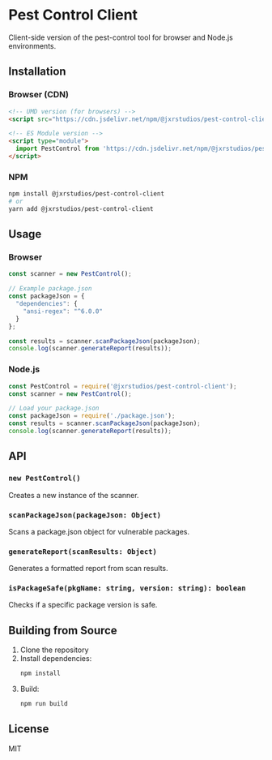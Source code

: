 # Pest Control Client

Client-side version of the pest-control tool for browser and Node.js environments.

## Installation

### Browser (CDN)
```html
<!-- UMD version (for browsers) -->
<script src="https://cdn.jsdelivr.net/npm/@jxrstudios/pest-control-client/dist/pest-control.min.js"></script>

<!-- ES Module version -->
<script type="module">
  import PestControl from 'https://cdn.jsdelivr.net/npm/@jxrstudios/pest-control-client/dist/pest-control.esm.js';
</script>
```

### NPM
```bash
npm install @jxrstudios/pest-control-client
# or
yarn add @jxrstudios/pest-control-client
```

## Usage

### Browser
```javascript
const scanner = new PestControl();

// Example package.json
const packageJson = {
  "dependencies": {
    "ansi-regex": "^6.0.0"
  }
};

const results = scanner.scanPackageJson(packageJson);
console.log(scanner.generateReport(results));
```

### Node.js
```javascript
const PestControl = require('@jxrstudios/pest-control-client');
const scanner = new PestControl();

// Load your package.json
const packageJson = require('./package.json');
const results = scanner.scanPackageJson(packageJson);
console.log(scanner.generateReport(results));
```

## API

### `new PestControl()`
Creates a new instance of the scanner.

### `scanPackageJson(packageJson: Object)`
Scans a package.json object for vulnerable packages.

### `generateReport(scanResults: Object)`
Generates a formatted report from scan results.

### `isPackageSafe(pkgName: string, version: string): boolean`
Checks if a specific package version is safe.

## Building from Source

1. Clone the repository
2. Install dependencies:
   ```bash
   npm install
   ```
3. Build:
   ```bash
   npm run build
   ```

## License
MIT
